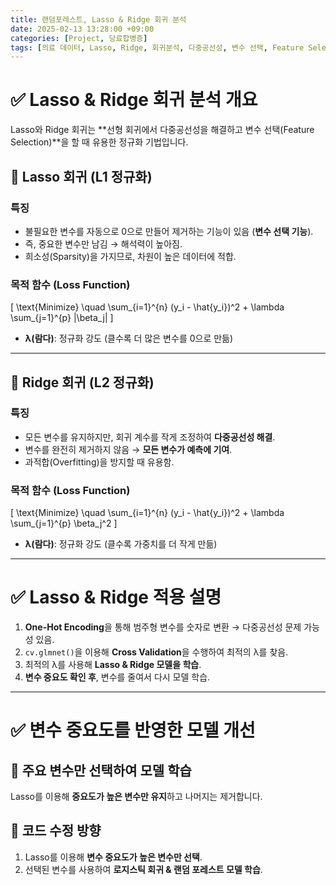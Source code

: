 ```yaml
---
title: 랜덤포레스트, Lasso & Ridge 회귀 분석
date: 2025-02-13 13:28:00 +09:00
categories: [Project, 당료합병증]
tags: [의료 데이터, Lasso, Ridge, 회귀분석, 다중공선성, 변수 선택, Feature Selecion]
---
```


<!-- _includes/head.html -->
<script src="https://cdnjs.cloudflare.com/ajax/libs/mathjax/2.7.7/MathJax.js?config=TeX-MML-AM_CHTML"></script>

# ✅ Lasso & Ridge 회귀 분석 개요
Lasso와 Ridge 회귀는 **선형 회귀에서 다중공선성을 해결하고 변수 선택(Feature Selection)**을 할 때 유용한 정규화 기법입니다.

## 🔹 Lasso 회귀 (L1 정규화)
### 특징
- 불필요한 변수를 자동으로 0으로 만들어 제거하는 기능이 있음 (**변수 선택 기능**).
- 즉, 중요한 변수만 남김 → 해석력이 높아짐.
- 희소성(Sparsity)을 가지므로, 차원이 높은 데이터에 적합.

### 목적 함수 (Loss Function)
\[
\text{Minimize} \quad \sum_{i=1}^{n} (y_i - \hat{y_i})^2 + \lambda \sum_{j=1}^{p} |\beta_j|
\]
- **λ(람다)**: 정규화 강도 (클수록 더 많은 변수를 0으로 만듦)

---

## 🔹 Ridge 회귀 (L2 정규화)
### 특징
- 모든 변수를 유지하지만, 회귀 계수를 작게 조정하여 **다중공선성 해결**.
- 변수를 완전히 제거하지 않음 → **모든 변수가 예측에 기여**.
- 과적합(Overfitting)을 방지할 때 유용함.

### 목적 함수 (Loss Function)
\[
\text{Minimize} \quad \sum_{i=1}^{n} (y_i - \hat{y_i})^2 + \lambda \sum_{j=1}^{p} \beta_j^2
\]
- **λ(람다)**: 정규화 강도 (클수록 가중치를 더 작게 만듦)

---

# ✅ Lasso & Ridge 적용 설명
1. **One-Hot Encoding**을 통해 범주형 변수를 숫자로 변환 → 다중공선성 문제 가능성 있음.
2. `cv.glmnet()`을 이용해 **Cross Validation**을 수행하여 최적의 λ를 찾음.
3. 최적의 λ를 사용해 **Lasso & Ridge 모델을 학습**.
4. **변수 중요도 확인 후**, 변수를 줄여서 다시 모델 학습.

---

# ✅ 변수 중요도를 반영한 모델 개선
## 🔹 주요 변수만 선택하여 모델 학습
Lasso를 이용해 **중요도가 높은 변수만 유지**하고 나머지는 제거합니다.

## 🔹 코드 수정 방향
1. Lasso를 이용해 **변수 중요도가 높은 변수만 선택**.
2. 선택된 변수를 사용하여 **로지스틱 회귀 & 랜덤 포레스트 모델 학습**.